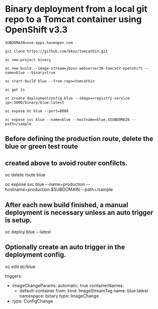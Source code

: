 # Binary deployment from a local git repo to a Tomcat container using OpenShift v3.3

`SUBDOMAIN=ose-apps.haveopen.com`

`git clone https://github.com/bkoz/tomcatbin.git`

`oc new-project binary`

`oc new-build --image-stream=jboss-webserver30-tomcat7-openshift --name=blue --binary=true`

`oc start-build blue --from-repo=tomcatbin`

`oc get is`

`oc create deploymentconfig blue --image=<registry-service-ip>:5000/binary/blue:latest`

`oc expose dc blue --port=8080`

`oc expose svc blue --name=blue --hostname=blue.$SUBDOMAIN --path=/sample`

## Before defining the production route, delete the blue or green test route 
## created above to avoid router confilcts.
oc delete route blue

oc expose svc blue --name=production --hostname=production.$SUBDOMAIN --path=/sample


## After each new build finished, a manual deployment is necessary unless an auto trigger is setup.
oc deploy blue --latest


## Optionally create an auto trigger in the deployment config. 
oc edit dc/blue

triggers:
- imageChangeParams:
    automatic: true
    containerNames:
    - default-container
    from:
      kind: ImageStreamTag
      name: blue:latest
      namespace: binary
  type: ImageChange
- type: ConfigChange

